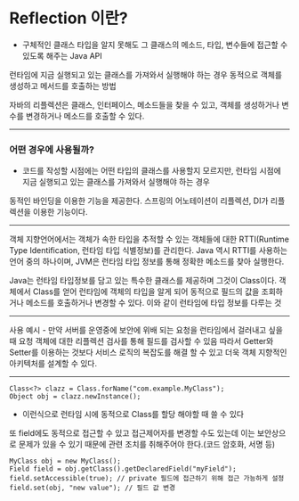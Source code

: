# Reflection 이란?

- 구체적인 클래스 타입을 알지 못해도 그 클래스의 메소드, 타입, 변수들에 접근할 수 있도록 해주는 Java API

런타임에 지금 실행되고 있는 클래스를 가져와서 실행해야 하는 경우
동적으로 객체를 생성하고 메서드를 호출하는 방법

자바의 리플렉션은 클래스, 인터페이스, 메소드들을 찾을 수 있고, 객체를 생성하거나 변수를 변경하거나 메소드를 호출할 수 있다.

---

### 어떤 경우에 사용될까?

- 코드를 작성할 시점에는 어떤 타입의 클래스를 사용할지 모르지만, 런타임 시점에
지금 실행되고 있는 클래스를 가져와서 실행해야 하는 경우

동적인 바인딩을 이용한 기능을 제공한다.
스프링의 어노테이션이 리플렉션, DI가 리플렉션을 이용한 기능이다.

---

객체 지향언어에서는 객체가 속한 타입을 추적할 수 있는 객체들에 대한 
RTTI(Runtime Type Identification, 런타임 타입 식별정보)를 관리한다.
Java 역시 RTTI를 사용하는 언어 중의 하나이며, JVM은 런타임 타입 정보를 통해
정확한 메소드를 찾아 실행한다.

Java는 런타임 타입정보를 담고 있는 특수한 클래스를 제공하며 그것이 Class이다.
객체에서 Class를 얻어 런타임에 객체의 타입을 알게 되어 동적으로 필드의 값을 조회하거나 메소드를 호출하거나 변경할 수 있다. 이와 같이 런타임에 타입 정보를 
다루는 것

---

사용 예시 - 만약 서버를 운영중에 보안에 위배 되는 요청을 런타임에서 걸러내고 싶을 때 요청 객체에 대한 리플렉션 검사를 통해 필드를 검사할 수 있음
따라서 Getter와 Setter를 이용하는 것보다 서비스 로직의 복잡도를 해결 할 수 있고
더욱 객체 지향적인 아키텍처를 설계할 수 있다.

---

```
Class<?> clazz = Class.forName("com.example.MyClass");
Object obj = clazz.newInstance();

```

- 이런식으로 런타임 시에 동적으로 Class를 할당 해야할 때 쓸 수 있다

또 field에도 동적으로 접근할 수 있고 접근제어자를 변경할 수도 있는데 이는 보안상으로 문제가 있을 수 있기 때문에 관련 조치를 취해주어야 한다.(코드 암호화, 서명 등)
```
MyClass obj = new MyClass();
Field field = obj.getClass().getDeclaredField("myField");
field.setAccessible(true); // private 필드에 접근하기 위해 접근 가능하게 설정
field.set(obj, "new value"); // 필드 값 변경
```
